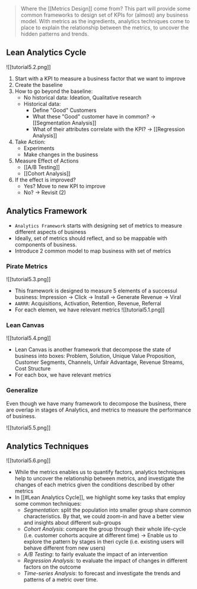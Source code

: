 > Where the [[Metrics Design]] come from? This part will provide some common frameworks to design set of KPIs for (almost) any business model. With metrics as the ingredients, analytics techniques come to place to explain the relationship between the metrics, to uncover the hidden patterns and trends.

## Lean Analytics Cycle
![[tutorial5.2.png]]
1. Start with a KPI to measure a business factor that we want to improve
2. Create the baseline 
3. How to go beyond the baseline:
	- No historical data: Ideation, Qualitative research
	- Historical data:
		- Define "Good" Customers
		- What these "Good" customer have in common? -> [[Segmentation Analysis]]
		- What of their attributes correlate with the KPI? -> [[Regression Analysis]]
4. Take Action:
	- Experiments
	- Make changes in the business
5. Measure Effect of Actions
	- [[A/B Testing]]
	- [[Cohort Analysis]]
6. If the effect is improved?
	- Yes? Move to new KPI to improve
	- No? -> Revisit (2)

## Analytics Framework
- `Analytics Framework` starts with designing set of metrics to measure different aspects of business
- Ideally, set of metrics should reflect, and so be mappable with components of business. 
- Introduce 2 common model to map business with set of metrics

### Pirate Metrics
![[tutorial5.3.png]]
- This framework is designed to measure 5 elements of a successul business: Impression -> Click -> Install -> Generate Revenue -> Viral
- `AARRR`: Acquisitions, Activation, Retention, Revenue, Referral
- For each elemen, we have relevant metrics
![[tutorial5.1.png]]

### Lean Canvas
![[tutorial5.4.png]]
- Lean Canvas is another framework that decompose the state of business into boxes: Problem, Solution, Unique Value Proposition, Customer Segments, Channels, Unfair Advantage, Revenue Streams, Cost Structure
- For each box, we have relevant metrics

### Generalize
Even though we have many framework to decompose the business, there are overlap in stages of Analytics, and metrics to measure the performance of business.

![[tutorial5.5.png]]

## Analytics Techniques
![[tutorial5.6.png]]

- While the metrics enables us to quantify factors, analytics techniques help to uncover the relationship between metrics, and investigate the changes of each metrics given the conditions described by other metrics
- In [[#Lean Analytics Cycle]], we highlight some key tasks that employ some common techniques:
	- *Segmentation*: split the population into smaller group share common characteristics. By that, we could zoom-in and have a better view and insights about different sub-groups
	- *Cohort Analysis*: compare the group through their whole life-cycle (i.e. customer cohorts acquire at different time) -> Enable us to explore the pattern by stages in theri cycle (i.e. existing users will behave different from new users) 
	- *A/B Testing*: to fairly evaluate the impact of an intervention
	- *Regression Analysis*: to evaluate the impact of changes in different factors on the outcome
	- *Time-series Analysis*: to forecast and investigate the trends and patterns of a metric over time.
